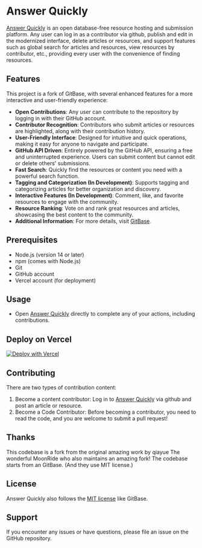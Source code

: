 # Answer Quickly

[Answer Quickly](https://answer-quickly.vercel.app/) is an open database-free resource hosting and submission platform.
Any user can log in as a contributor via github, publish and edit in the modernized interface, delete articles or
resources, and support features such as global search for articles and resources, view resources by contributor, etc.,
providing every user with the convenience of finding resources.

## Features

This project is a fork of GitBase, with several enhanced features for a more interactive and user-friendly experience:

* **Open Contributions**: Any user can contribute to the repository by logging in with their GitHub account.
* **Contributor Recognition**: Contributors who submit articles or resources are highlighted, along with their contribution history.
* **User-Friendly Interface**: Designed for intuitive and quick operations, making it easy for anyone to navigate and participate.
* **GitHub API Driven**: Entirely powered by the GitHub API, ensuring a free and uninterrupted experience. Users can submit content but cannot edit or delete others' submissions.
* **Fast Search**: Quickly find the resources or content you need with a powerful search function.
* **Tagging and Categorization (In Development)**: Supports tagging and categorizing articles for better organization and discovery.
* **Interactive Features (In Development)**: Comment, like, and favorite resources to engage with the community.
* **Resource Ranking**: Vote on and rank great resources and articles, showcasing the best content to the community.
* **Additional Information**: For more details, visit [GitBase](https://github.com/qiayue/gitbase).

## Prerequisites

- Node.js (version 14 or later)
- npm (comes with Node.js)
- Git
- GitHub account
- Vercel account (for deployment)


## Usage

- Open [Answer Quickly](https://answer-quickly.vercel.app/) directly to complete any of your actions, including contributions.

## Deploy on Vercel

[![Deploy with Vercel](https://vercel.com/button)](https://vercel.com/new/clone?repository-url=https%3A%2F%2Fgithub.com%2Fkamjin1996%2Fanswer-quickly&project-name=AnswerQuickly&repository-name=answer-quickly&external-id=https%3A%2F%2Fgithub.com%2Fkamjin1996%2Fanswer-quickly%2Ftree%2Fmain)


## Contributing

There are two types of contribution content:
1. Become a content contributor: Log in to [Answer Quickly](https://answer-quickly.vercel.app/) via github and post an article or resource.
2. Become a Code Contributor: Before becoming a contributor, you need to read the code, and you are welcome to submit a pull request!

## Thanks

This codebase is a fork from the original amazing work by qiayue The wonderful MoonRide who also maintains an amazing fork! The codebase starts from an GitBase. (And they use MIT license.)

## License

Answer Quickly also follows the [MIT license](LICENCE) like GitBase.

## Support

If you encounter any issues or have questions, please file an issue on the GitHub repository.
